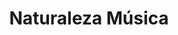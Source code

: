 ---
title: "Naturaleza Música"
url: /ciudad-autonoma-de-buenos-aires/naturaleza-musica/
shop: Musik
---